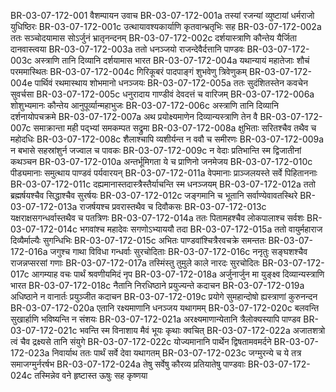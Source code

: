 BR-03-07-172-001	वैशम्पायन उवाच
BR-03-07-172-001a	तस्यां रजन्यां व्युष्टायां धर्मराजो युधिष्ठिरः
BR-03-07-172-001c	उत्थायावश्यकार्याणि कृतवान्भ्रतृभिः सह
BR-03-07-172-002a	ततः सञ्चोदयामास सोऽर्जुनं भ्रातृनन्दनम्
BR-03-07-172-002c	दर्शयास्त्राणि कौन्तेय यैर्जिता दानवास्त्वया
BR-03-07-172-003a	ततो धनञ्जयो राजन्देवैर्दत्तानि पाण्डवः
BR-03-07-172-003c	अस्त्राणि तानि दिव्यानि दर्शयामास भारत
BR-03-07-172-004a	यथान्यायं महातेजाः शौचं परममास्थितः
BR-03-07-172-004c	गिरिकूबरं पादपाङ्गं शुभवेणु त्रिवेणुकम्
BR-03-07-172-004e	पार्थिवं रथमास्थाय शोभमानो धनञ्जयः
BR-03-07-172-005a	ततः सुदंशितस्तेन कवचेन सुवर्चसा
BR-03-07-172-005c	धनुरादाय गाण्डीवं देवदत्तं च वारिजम्
BR-03-07-172-006a	शोशुभ्यमानः कौन्तेय आनुपूर्व्यान्महाभुजः
BR-03-07-172-006c	अस्त्राणि तानि दिव्यानि दर्शनायोपचक्रमे
BR-03-07-172-007a	अथ प्रयोक्ष्यमाणेन दिव्यान्यस्त्राणि तेन वै
BR-03-07-172-007c	समाक्रान्ता मही पद्भ्यां समकम्पत सद्रुमा
BR-03-07-172-008a	क्षुभिताः सरितश्चैव तथैव च महोदधिः
BR-03-07-172-008c	शैलाश्चापि व्यशीर्यन्त न ववौ च समीरणः
BR-03-07-172-009a	न बभासे सहस्रांशुर्न जज्वाल च पावकः
BR-03-07-172-009c	न वेदाः प्रतिभान्ति स्म द्विजातीनां कथञ्चन
BR-03-07-172-010a	अन्तर्भूमिगता ये च प्राणिनो जनमेजय
BR-03-07-172-010c	पीड्यमानाः समुत्थाय पाण्डवं पर्यवारयन्
BR-03-07-172-011a	वेपमानाः प्राञ्जलयस्ते सर्वे पिहिताननाः
BR-03-07-172-011c	दह्यमानास्तदास्त्रैस्तैर्याचन्ति स्म धनञ्जयम्
BR-03-07-172-012a	ततो ब्रह्मर्षयश्चैव सिद्धाश्चैव सुरर्षयः
BR-03-07-172-012c	जङ्गमानि च भूतानि सर्वाण्येवावतस्थिरे
BR-03-07-172-013a	राजर्षयश्च प्रवरास्तथैव च दिवौकसः
BR-03-07-172-013c	यक्षराक्षसगन्धर्वास्तथैव च पतत्रिणः
BR-03-07-172-014a	ततः पितामहश्चैव लोकपालाश्च सर्वशः
BR-03-07-172-014c	भगवांश्च महादेवः सगणोऽभ्याययौ तदा
BR-03-07-172-015a	ततो वायुर्महाराज दिव्यैर्माल्यैः सुगन्धिभिः
BR-03-07-172-015c	अभितः पाण्डवांश्चित्रैरवचक्रे समन्ततः
BR-03-07-172-016a	जगुश्च गाथा विविधा गन्धर्वाः सुरचोदिताः
BR-03-07-172-016c	ननृतुः सङ्घशश्चैव राजन्नप्सरसां गणाः
BR-03-07-172-017a	तस्मिंस्तु तुमुले काले नारदः सुरचोदितः
BR-03-07-172-017c	आगम्याह वचः पार्थं श्रवणीयमिदं नृप
BR-03-07-172-018a	अर्जुनार्जुन मा युङ्क्ष्व दिव्यान्यस्त्राणि भारत
BR-03-07-172-018c	नैतानि निरधिष्ठाने प्रयुज्यन्ते कदाचन
BR-03-07-172-019a	अधिष्ठाने न वानार्तः प्रयुञ्जीत कदाचन
BR-03-07-172-019c	प्रयोगे सुमहान्दोषो ह्यस्त्राणां कुरुनन्दन
BR-03-07-172-020a	एतानि रक्ष्यमाणानि धनञ्जय यथागमम्
BR-03-07-172-020c	बलवन्ति सुखार्हाणि भविष्यन्ति न संशयः
BR-03-07-172-021a	अरक्ष्यमाणान्येतानि त्रैलोक्यस्यापि पाण्डव
BR-03-07-172-021c	भवन्ति स्म विनाशाय मैवं भूयः कृथाः क्वचित्
BR-03-07-172-022a	अजातशत्रो त्वं चैव द्रक्ष्यसे तानि संयुगे
BR-03-07-172-022c	योज्यमानानि पार्थेन द्विषतामवमर्दने
BR-03-07-172-023a	निवार्याथ ततः पार्थं सर्वे देवा यथागतम्
BR-03-07-172-023c	जग्मुरन्ये च ये तत्र समाजग्मुर्नरर्षभ
BR-03-07-172-024a	तेषु सर्वेषु कौरव्य प्रतियातेषु पाण्डवाः
BR-03-07-172-024c	तस्मिन्नेव वने हृष्टास्त ऊषुः सह कृष्णया
